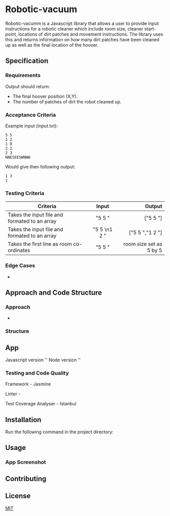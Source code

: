 # Robotic-vacuum

Robotic-vacumm is a Javascript library that allows a user to provide input instructions for a robotic cleaner which include room size, cleaner start-point, locations of dirt patches and movement instructions. The library uses this and returns information on how many dirt patches have been cleaned up as well as the final location of the hoover.

## Specification

### Requirements

Output should return:
* The final hoover position (X,Y).
* The number of patches of dirt the robot cleaned up.

### Acceptance Criteria

Example input (input.txt):
```
5 5
1 2
1 0
2 2
2 3
NNESEESWNWW
```

Would give then following output:

```
1 3
1
```

### Testing Criteria

| Criteria      | Input         | Output|
| ------------- |:-------------:| -----:|
| Takes the input file and formated to an array | "5 5 " | ["5 5 "]|
| Takes the input file and formated to an array | "5 5 \n1 2 " | ["5 5 ","1 2 "]|
| Takes the first line as room co-ordinates | "5 5 " | room size set as 5 by 5 |


### Edge Cases

- 

## Approach and Code Structure

### Approach

* 

### Structure



## App 

Javascript version ''
Node version ''

### Testing and Code Quality

Framework - Jasmine 

Linter - 

Test Coverage Analyser - Istanbul

## Installation

Run the following command in the project directory:



## Usage



### App Screenshot



## Contributing


## License
[MIT](domtunstill)